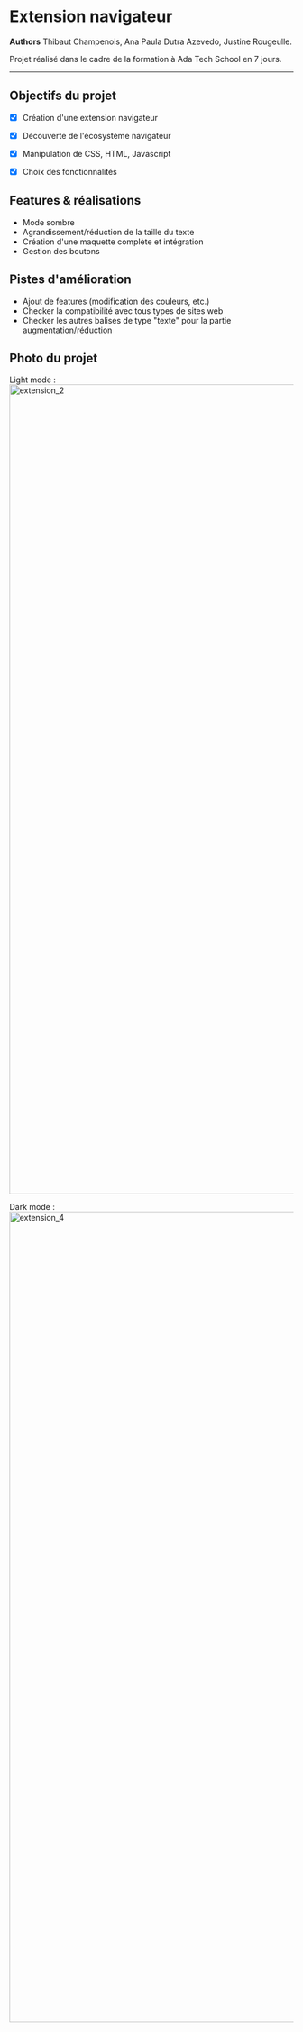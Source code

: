 Extension navigateur
=============

__Authors__ Thibaut Champenois, Ana Paula Dutra Azevedo, Justine Rougeulle.

Projet réalisé dans le cadre de la formation à Ada Tech School en 7 jours.
_ _ _ _ 

Objectifs du projet
---------------
- [x] Création d'une extension navigateur
- [x] Découverte de l'écosystème navigateur
- [x] Manipulation de CSS, HTML, Javascript
- [x] Choix des fonctionnalités


Features & réalisations
---------------
* Mode sombre
* Agrandissement/réduction de la taille du texte
* Création d'une maquette complète et intégration
* Gestion des boutons


Pistes d'amélioration
---------------
* Ajout de features (modification des couleurs, etc.)
* Checker la compatibilité avec tous  types de sites web
* Checker les autres balises de type "texte" pour la partie augmentation/réduction

Photo du projet 
---------------
Light mode :
<img width="1437" alt="extension_2" src="https://user-images.githubusercontent.com/115532914/229119654-a3fbcf7b-e033-49c4-8506-9bdeb4d7493a.png">

Dark mode :
<img width="1439" alt="extension_4" src="https://user-images.githubusercontent.com/115532914/229119765-0ae17f8a-7fca-4a15-b338-7cc25b9c0089.png">
